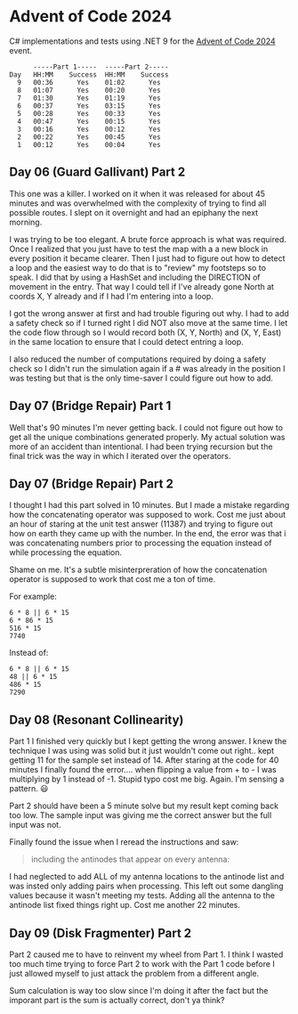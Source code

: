 # Advent of Code 2024

C# implementations and tests using .NET 9 for the
[Advent of Code 2024](https://adventofcode.com/2024/) event.

```text
      -----Part 1-----  -----Part 2-----
Day   HH:MM    Success  HH:MM    Success
  9   00:36      Yes    01:02      Yes
  8   01:07      Yes    00:20      Yes
  7   01:30      Yes    01:19      Yes
  6   00:37      Yes    03:15      Yes
  5   00:28      Yes    00:33      Yes
  4   00:47      Yes    00:15      Yes
  3   00:16      Yes    00:12      Yes
  2   00:22      Yes    00:45      Yes
  1   00:12      Yes    00:04      Yes
```

## Day 06 (Guard Gallivant) Part 2
This one was a killer.  I worked on it when it was released
for about 45 minutes and was overwhelmed with the complexity of trying to find all
possible routes.  I slept on it overnight and had an epiphany the next morning.

I was trying to be too elegant.  A brute force approach is what was required.
Once I realized that you just have to test the map with a a new block in every
position it became clearer.  Then I just had to figure out how to detect a
loop and the easiest way to do that is to "review" my footsteps so to speak.
I did that by using a HashSet and including the DIRECTION of movement in the entry.
That way I could tell if I've already gone North at coords X, Y already and if I
had I'm entering into a loop.

I got the wrong answer at first and had trouble figuring out why.  I had to add
a safety check so if I turned right I did NOT also move at the same time.  I let
the code flow through so I would record both (X, Y, North) and (X, Y, East)
in the same location to ensure that I could detect entring a loop.

I also reduced the number of computations required by doing a safety check so I
didn't run the simulation again if a # was already in the position I was testing
but that is the only time-saver I could figure out how to add.

## Day 07 (Bridge Repair) Part 1
Well that's 90 minutes I'm never getting back.  I could not figure out how to
get all the unique combinations generated properly.  My actual solution was more
of an accident than intentional.  I had been trying recursion but the final
trick was the way in which I iterated over the operators.

## Day 07 (Bridge Repair) Part 2
I thought I had this part solved in 10 minutes.  But I made a mistake regarding how
the concatenating operator was supposed to work.  Cost me just about an hour of
staring at the unit test answer (11387) and trying to figure out how on earth they
came up with the number.  In the end, the error was that i was concatenating numbers
prior to processing the equation instead of while processing the equation.

Shame on me.  It's a subtle misinterpreration of how the concatenation operator
is supposed to work that cost me a ton of time.

For example:

```
6 * 8 || 6 * 15
6 * 86 * 15
516 * 15
7740
```

Instead of:

```
6 * 8 || 6 * 15
48 || 6 * 15
486 * 15
7290
```

## Day 08 (Resonant Collinearity)
Part 1 I finished very quickly but I kept getting the wrong answer.  I knew the
technique I was using was solid but it just wouldn't come out right.. kept getting
11 for the sample set instead of 14.  After staring at the code for 40 minutes I
finally found the error.... when flipping a value from + to - I was multiplying
by 1 instead of -1.  Stupid typo cost me big.  Again.  I'm sensing a pattern. :smiley:

Part 2 should have been a 5 minute solve but my result kept coming back too low.  The
sample input was giving me the correct answer but the full input was not.  

Finally found the issue when I reread the instructions and saw:

> including the antinodes that appear on every antenna:

I had neglected to add ALL of my antenna locations to the antinode list and was
insted only adding pairs when processing.  This left out some dangling values because
it wasn't meeting my tests.  Adding all the antenna to the antinode list fixed things
right up.  Cost me another 22 minutes.

## Day 09 (Disk Fragmenter) Part 2
Part 2 caused me to have to reinvent my wheel from Part 1.  I think I wasted too much
time trying to force Part 2 to work with the Part 1 code before I just allowed myself
to just attack the problem from a different angle.

Sum calculation is way too slow since I'm doing it after the fact but the imporant
part is the sum is actually correct, don't ya think?
